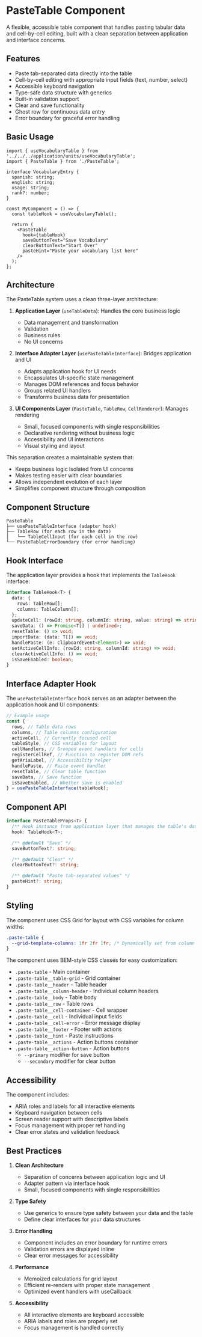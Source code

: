 # PasteTable Component

A flexible, accessible table component that handles pasting tabular data and cell-by-cell editing, built with a clean separation between application and interface concerns.

## Features

- Paste tab-separated data directly into the table
- Cell-by-cell editing with appropriate input fields (text, number, select)
- Accessible keyboard navigation
- Type-safe data structure with generics
- Built-in validation support
- Clear and save functionality
- Ghost row for continuous data entry
- Error boundary for graceful error handling

## Basic Usage

```tsx
import { useVocabularyTable } from '../../../application/units/useVocabularyTable';
import { PasteTable } from './PasteTable';

interface VocabularyEntry {
  spanish: string;
  english: string;
  usage: string;
  rank?: number;
}

const MyComponent = () => {
  const tableHook = useVocabularyTable();

  return (
    <PasteTable
      hook={tableHook}
      saveButtonText="Save Vocabulary"
      clearButtonText="Start Over"
      pasteHint="Paste your vocabulary list here"
    />
  );
};
```

## Architecture

The PasteTable system uses a clean three-layer architecture:

1. **Application Layer** (`useTableData`): Handles the core business logic

   - Data management and transformation
   - Validation
   - Business rules
   - No UI concerns

2. **Interface Adapter Layer** (`usePasteTableInterface`): Bridges application and UI

   - Adapts application hook for UI needs
   - Encapsulates UI-specific state management
   - Manages DOM references and focus behavior
   - Groups related UI handlers
   - Transforms business data for presentation

3. **UI Components Layer** (`PasteTable`, `TableRow`, `CellRenderer`): Manages rendering
   - Small, focused components with single responsibilities
   - Declarative rendering without business logic
   - Accessibility and UI interactions
   - Visual styling and layout

This separation creates a maintainable system that:

- Keeps business logic isolated from UI concerns
- Makes testing easier with clear boundaries
- Allows independent evolution of each layer
- Simplifies component structure through composition

## Component Structure

```
PasteTable
├── usePasteTableInterface (adapter hook)
├── TableRow (for each row in the data)
│   └── TableCellInput (for each cell in the row)
└── PasteTableErrorBoundary (for error handling)
```

## Hook Interface

The application layer provides a hook that implements the `TableHook` interface:

```typescript
interface TableHook<T> {
  data: {
    rows: TableRow[];
    columns: TableColumn[];
  };
  updateCell: (rowId: string, columnId: string, value: string) => string | null;
  saveData: () => Promise<T[] | undefined>;
  resetTable: () => void;
  importData: (data: T[]) => void;
  handlePaste: (e: ClipboardEvent<Element>) => void;
  setActiveCellInfo: (rowId: string, columnId: string) => void;
  clearActiveCellInfo: () => void;
  isSaveEnabled: boolean;
}
```

## Interface Adapter Hook

The `usePasteTableInterface` hook serves as an adapter between the application hook and UI components:

```typescript
// Example usage
const {
  rows, // Table data rows
  columns, // Table columns configuration
  activeCell, // Currently focused cell
  tableStyle, // CSS variables for layout
  cellHandlers, // Grouped event handlers for cells
  registerCellRef, // Function to register DOM refs
  getAriaLabel, // Accessibility helper
  handlePaste, // Paste event handler
  resetTable, // Clear table function
  saveData, // Save function
  isSaveEnabled, // Whether save is enabled
} = usePasteTableInterface(tableHook);
```

## Component API

```typescript
interface PasteTableProps<T> {
  /** Hook instance from application layer that manages the table's data and behavior */
  hook: TableHook<T>;

  /** @default "Save" */
  saveButtonText?: string;

  /** @default "Clear" */
  clearButtonText?: string;

  /** @default "Paste tab-separated values" */
  pasteHint?: string;
}
```

## Styling

The component uses CSS Grid for layout with CSS variables for column widths:

```css
.paste-table {
  --grid-template-columns: 1fr 2fr 1fr; /* Dynamically set from column config */
}
```

The component uses BEM-style CSS classes for easy customization:

- `.paste-table` - Main container
- `.paste-table__table-grid` - Grid container
- `.paste-table__header` - Table header
- `.paste-table__column-header` - Individual column headers
- `.paste-table__body` - Table body
- `.paste-table__row` - Table rows
- `.paste-table__cell-container` - Cell wrapper
- `.paste-table__cell` - Individual input fields
- `.paste-table__cell-error` - Error message display
- `.paste-table__footer` - Footer with actions
- `.paste-table__hint` - Paste instructions
- `.paste-table__actions` - Action buttons container
- `.paste-table__action-button` - Action buttons
  - `--primary` modifier for save button
  - `--secondary` modifier for clear button

## Accessibility

The component includes:

- ARIA roles and labels for all interactive elements
- Keyboard navigation between cells
- Screen reader support with descriptive labels
- Focus management with proper ref handling
- Clear error states and validation feedback

## Best Practices

1. **Clean Architecture**

   - Separation of concerns between application logic and UI
   - Adapter pattern via interface hook
   - Small, focused components with single responsibilities

2. **Type Safety**

   - Use generics to ensure type safety between your data and the table
   - Define clear interfaces for your data structures

3. **Error Handling**

   - Component includes an error boundary for runtime errors
   - Validation errors are displayed inline
   - Clear error messages for accessibility

4. **Performance**

   - Memoized calculations for grid layout
   - Efficient re-renders with proper state management
   - Optimized event handlers with useCallback

5. **Accessibility**
   - All interactive elements are keyboard accessible
   - ARIA labels and roles are properly set
   - Focus management is handled correctly

